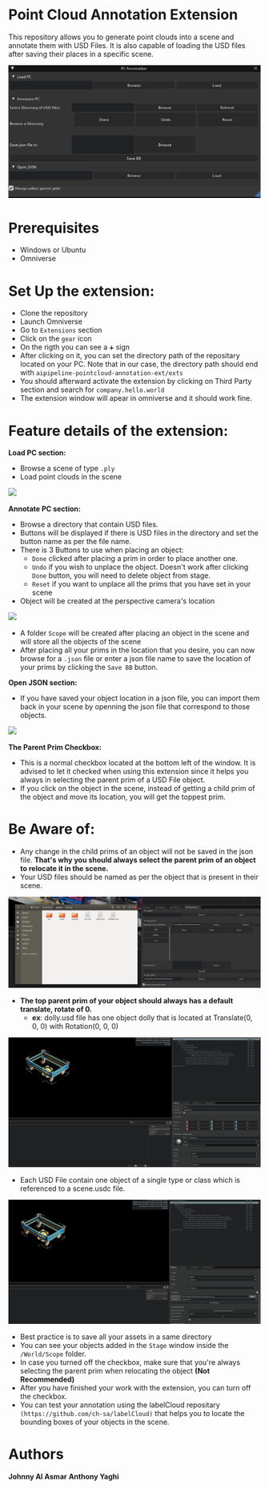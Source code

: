 # Point Cloud Annotation Extension

This repository allows you to generate point clouds into a scene and annotate them with USD Files. It is also capable of loading the USD files after saving their places in a specific scene.

<img src = "./data/repo-data/Window.png">

# Prerequisites

- Windows or Ubuntu
- Omniverse

# Set Up the extension:

- Clone the repository
- Launch Omniverse
- Go to `Extensions` section
- Click on the `gear` icon
- On the rigth you can see a `➕` sign
- After clicking on it, you can set the directory path of the repositary located on your PC.
Note that in our case, the directory path should end with `aipipeline-pointcloud-annotation-ext/exts`
- You should afterward activate the extension by clicking on Third Party section and search for `company.hello.world`
- The extension window will apear in omniverse and it should work fine.

# Feature details of the extension:

**Load PC section:**

- Browse a scene of type `.ply`
- Load point clouds in the scene

<img src="./data/repo-data/Load_PC.gif">

**Annotate PC section:**

- Browse a directory that contain USD files.
- Buttons will be displayed if there is USD files in the directory and set the button name as per the file name.
- There is 3 Buttons to use when placing an object:
    - `Done` clicked after placing a prim in order to place another one.
    - `Undo` if you wish to unplace the object. Doesn't work after clicking `Done` button, you will need to delete object from stage.
    - `Reset` if you want to unplace all the prims that you have set in your scene
- Object will be created at the perspective camera's location

<img src = "./data/repo-data/PC_Annotation.gif">


- A folder `Scope` will be created after placing an object in the scene and will store all the objects of the scene
- After placing all your prims in the location that you desire, you can now browse for a `.json` file or enter a json file name to save the location of your prims by clicking the `Save BB` button.

**Open JSON section:**

- If you have saved your object location in a json file, you can import them back in your scene by openning the json file that correspond to those objects.

<img src = "./data/repo-data/Open_JSON.gif">


**The Parent Prim Checkbox:**

- This is a normal checkbox located at the bottom left of the window. It is advised to let it checked when using this extension since it helps you always in selecting the parent prim of a USD File object.
- If you click on the object in the scene, instead of getting a child prim of the object and move its location, you will get the toppest prim.

# Be Aware of:

- Any change in the child prims of an object will not be saved in the json file. **That's why you should always select the parent prim of an object to relocate it in the scene.**
- Your USD files should be named as per the object that is present in their scene.

<img src = "./data/repo-data/USD_files.png">

- **The top parent prim of your object should always has a default translate, rotate of 0.**
    - **ex**: dolly.usd file has one object dolly that is located at Translate(0, 0, 0) with Rotation(0, 0, 0)

<img src = "./data/repo-data/asset_dolly_1.png">

- Each USD File contain one object of a single type or class which is referenced to a scene.usdc file.

<img src = "./data/repo-data/asset_dolly_2.png">

- Best practice is to save all your assets in a same directory
- You can see your objects added in the `Stage` window inside the `/World/Scope` folder.
- In case you turned off the checkbox, make sure that you're always selecting the parent prim when relocating the object **(Not Recommended)**
- After you have finished your work with the extension, you can turn off the checkbox.
- You can test your annotation using the labelCloud repositary `(https://github.com/ch-sa/labelCloud)` that helps you to locate the bounding boxes of your objects in the scene.

# Authors

**Johnny Al Asmar**
**Anthony Yaghi**